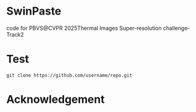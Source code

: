 # SwinPaste
code for PBVS@CVPR 2025Thermal Images Super-resolution challenge-Track2
# Test
`git clone https://github.com/username/repo.git`
# Acknowledgement

